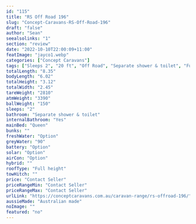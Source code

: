 ```yaml
---
id: "115"
title: "RS Off Road 196"
slug: "Concept-Caravans-RS-Off-Road-196"
draft: "false"
author: "Sean"
seealsolinks: "1"
section: "review"
date: "2022-10-10T22:00:09+11:00"
featImage: "jayco1.webp"
categories: ["Concept Caravans"]
tags: ["Sleeps 2", "20 ft", "Off Road", "Separate shower & toilet", "Full height", "Price Unknown"]
totalLength: "8.35"
bodyLength: "6.02"
totalHeight: "3.12"
totalWidth: "2.45"
tareWeight: "2810"
atmWeight: "3390"
ballWeight: "150"
sleeps: "2"
bathroom: "Separate shower & toilet"
internalBathroom: "Yes"
mainBed: "Queen"
bunks: ""
freshWater: "Option"
greyWater: "90"
battery: "Option"
solar: "Option"
airCon: "Option"
hybrid: ""
roofType: "Full height"
towHitch: ""
price: "Contact Seller"
priceRangeMin: "Contact Seller"
priceRangeMax: "Contact Seller"
urlLink: "https://conceptcaravans.com.au/caravan-range/rs-offroad-196/"
aussieMade: "Australian made"
noImage: ""
featured: "no"
---
```

